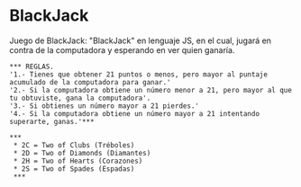 # BlackJack


Juego de BlackJack: "BlackJack" en lenguaje JS, en el cual, jugará en contra de la computadora y esperando en ver quien ganaría.

```
*** REGLAS.
'1.- Tienes que obtener 21 puntos o menos, pero mayor al puntaje acumulado de la computadora para ganar.'
'2.- Si la computadora obtiene un número menor a 21, pero mayor al que tu obtuviste, gana la computadora'.
'3.- Si obtienes un número mayor a 21 pierdes.'
'4.- Si la computadora obtiene un número mayor a 21 intentando superarte, ganas.'***

***
 * 2C = Two of Clubs (Tréboles)
 * 2D = Two of Diamonds (Diamantes)
 * 2H = Two of Hearts (Corazones)
 * 2S = Two of Spades (Espadas)
 ***

 ```